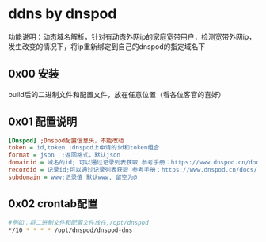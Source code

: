 # ddns by dnspod
功能说明：动态域名解析，针对有动态外网ip的家庭宽带用户，检测宽带外网ip，发生改变的情况下，将ip重新绑定到自己的dnspod的指定域名下

## 0x00 安装
build后的二进制文件和配置文件，放在任意位置（看各位客官的喜好）

## 0x01 配置说明
```ini
[Dnspod] ;Dnspod配置信息头，不能改动
token = id,token ;dnspod上申请的id和token组合
format = json  ;返回格式，默认json
domainid = 域名的id; 可以通过记录列表获取 参考手册：https://www.dnspod.cn/docs/records.html#record-list
recordid = 记录id;可以通过记录列表获取 参考手册：https://www.dnspod.cn/docs/records.html#record-list 
subdomain = www;记录值 默认www, 留空为@
```

## 0x02 crontab配置
```bash
#例如：将二进制文件和配置文件放在,/opt/dnspod
*/10 * * * * /opt/dnspod/dnspod-dns
```
